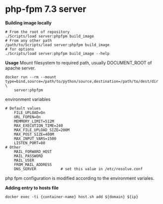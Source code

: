 # php-fpm 7.3 server

**Building image locally**
```
# From the root of repository
./Scripts/load server:phpfpm build_image
# From any other path
/path/to/Scripts/load server:phpfpm build_image
# for options
./Scripts/load server:phpfpm build_image --help
```

**Usage**
Mount filesystem to required path, usually DOCUMENT_ROOT of apache server.
```
docker run --rm --mount type=bind,source=/path/to/python/source,destination=/path/to/dest/dir \
    server:phpfpm
```
environment variables
```
# Default values
    FILE_UPLOAD=On
    URL_FOPEN=On
    MEMMORY_LIMIT=512M
    MAX_EXECUTION_TIME=240
    MAX_FILE_UPLOAD_SIZE=200M
    MAX_POST_SIZE=400M
    MAX_INPUT_VARS=1500
    LISTEN_PORT=80
# Other 
    MAIL_FORWARD_HOST
    MAIL_PASSWORD
    MAIL_USER
    FROM_MAIL_ADDRESS
    DNS_SERVER           # set this value in /etc/resolve.conf
```
php fpm configuration is modified according to the environment variales.

**Adding entry to hosts file**
```
docker exec -ti {container-name} host.sh add ${domain} ${ip}
```
